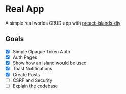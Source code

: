 # Real App

A simple real worlds CRUD app with
[preact-islands-diy](https://github.com/barelyhuman/preact-islands-diy)

## Goals

- [x] Simple Opaque Token Auth
- [x] Auth Pages
- [x] Show how an island would be used
- [x] Toast Notifications
- [x] Create Posts
- [ ] CSRF and Security
- [ ] Explain the codebase
